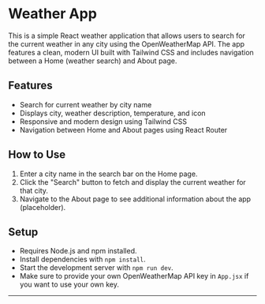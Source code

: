 # Weather App

This is a simple React weather application that allows users to search for the current weather in any city using the OpenWeatherMap API. The app features a clean, modern UI built with Tailwind CSS and includes navigation between a Home (weather search) and About page.

## Features
- Search for current weather by city name
- Displays city, weather description, temperature, and icon
- Responsive and modern design using Tailwind CSS
- Navigation between Home and About pages using React Router

## How to Use
1. Enter a city name in the search bar on the Home page.
2. Click the "Search" button to fetch and display the current weather for that city.
3. Navigate to the About page to see additional information about the app (placeholder).

## Setup
- Requires Node.js and npm installed.
- Install dependencies with `npm install`.
- Start the development server with `npm run dev`.
- Make sure to provide your own OpenWeatherMap API key in `App.jsx` if you want to use your own key.

---
